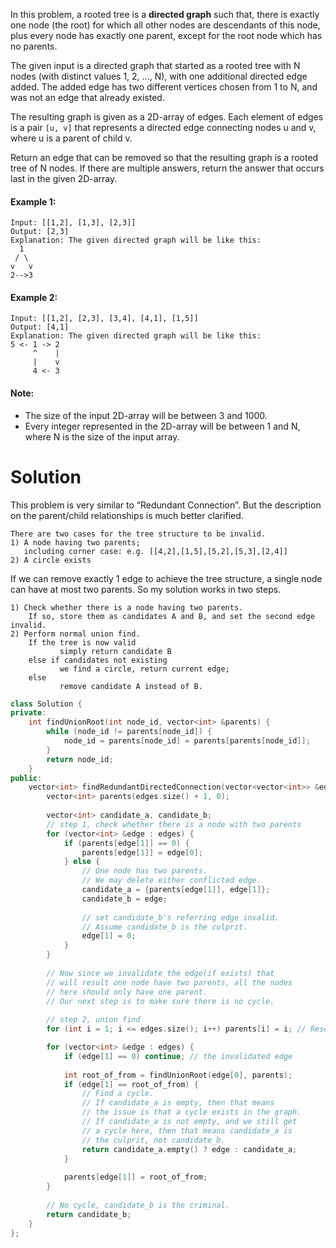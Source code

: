 In this problem, a rooted tree is a __directed graph__ such that, there is exactly one node (the root) for which all other nodes are descendants of this node, plus every node has exactly one parent, except for the root node which has no parents.

The given input is a directed graph that started as a rooted tree with N nodes (with distinct values 1, 2, ..., N), with one additional directed edge added. The added edge has two different vertices chosen from 1 to N, and was not an edge that already existed.

The resulting graph is given as a 2D-array of edges. Each element of edges is a pair ```[u, v]``` that represents a directed edge connecting nodes u and v, where u is a parent of child v.

Return an edge that can be removed so that the resulting graph is a rooted tree of N nodes. If there are multiple answers, return the answer that occurs last in the given 2D-array.

#### Example 1:

```
Input: [[1,2], [1,3], [2,3]]
Output: [2,3]
Explanation: The given directed graph will be like this:
  1
 / \
v   v
2-->3
```

#### Example 2:

```
Input: [[1,2], [2,3], [3,4], [4,1], [1,5]]
Output: [4,1]
Explanation: The given directed graph will be like this:
5 <- 1 -> 2
     ^    |
     |    v
     4 <- 3
```

#### Note:

* The size of the input 2D-array will be between 3 and 1000.
* Every integer represented in the 2D-array will be between 1 and N, where N is the size of the input array.

# Solution

This problem is very similar to “Redundant Connection”. But the description on the parent/child relationships is much better clarified.

```
There are two cases for the tree structure to be invalid.
1) A node having two parents;
   including corner case: e.g. [[4,2],[1,5],[5,2],[5,3],[2,4]]
2) A circle exists
```

If we can remove exactly 1 edge to achieve the tree structure, a single node can have at most two parents. So my solution works in two steps.

```
1) Check whether there is a node having two parents. 
    If so, store them as candidates A and B, and set the second edge invalid. 
2) Perform normal union find. 
    If the tree is now valid 
           simply return candidate B
    else if candidates not existing 
           we find a circle, return current edge; 
    else 
           remove candidate A instead of B.
```

```cpp
class Solution {
private:
    int findUnionRoot(int node_id, vector<int> &parents) {
        while (node_id != parents[node_id]) {
            node_id = parents[node_id] = parents[parents[node_id]];
        }
        return node_id;
    }
public:
    vector<int> findRedundantDirectedConnection(vector<vector<int>> &edges) {
        vector<int> parents(edges.size() + 1, 0);
        
        vector<int> candidate_a, candidate_b;
        // step 1, check whether there is a node with two parents
        for (vector<int> &edge : edges) {
            if (parents[edge[1]] == 0) {
                parents[edge[1]] = edge[0];
            } else { 
                // One node has two parents.
                // We may delete either conflicted edge.
                candidate_a = {parents[edge[1]], edge[1]};
                candidate_b = edge;
                
                // set candidate_b's referring edge invalid.
                // Assume candidate_b is the culprit.
                edge[1] = 0;
            }
        }
        
        // Now since we invalidate the edge(if exists) that 
        // will result one node have two parents, all the nodes 
        // here should only have one parent.
        // Our next step is to make sure there is no cycle.
        
        // step 2, union find
        for (int i = 1; i <= edges.size(); i++) parents[i] = i; // Reset parents

        for (vector<int> &edge : edges) {
            if (edge[1] == 0) continue; // the invalidated edge
            
            int root_of_from = findUnionRoot(edge[0], parents);
            if (edge[1] == root_of_from) {
                // Find a cycle.
                // If candidate_a is empty, then that means
                // the issue is that a cycle exists in the graph.
                // If candidate_a is not empty, and we still get
                // a cycle here, then that means candidate_a is 
                // the culprit, not candidate_b.
                return candidate_a.empty() ? edge : candidate_a;
            }
            
            parents[edge[1]] = root_of_from;
        }
        
        // No cycle, candidate_b is the criminal.
        return candidate_b;
    }
};
```
